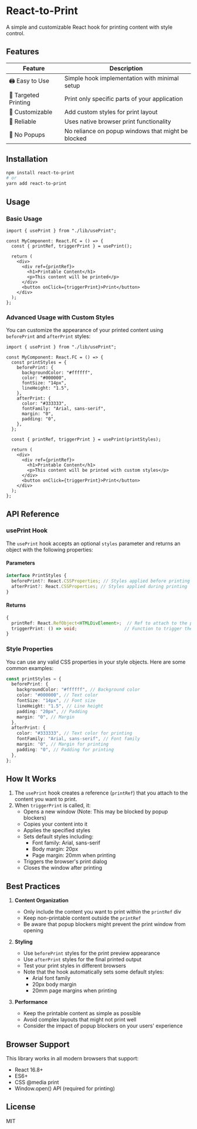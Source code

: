 # React-to-Print

A simple and customizable React hook for printing content with style control.

## Features

| Feature              | Description                                        |
| -------------------- | -------------------------------------------------- |
| 🖨️ Easy to Use       | Simple hook implementation with minimal setup      |
| 🎯 Targeted Printing | Print only specific parts of your application      |
| 🎨 Customizable      | Add custom styles for print layout                 |
| 🔄 Reliable          | Uses native browser print functionality            |
| 🚫 No Popups         | No reliance on popup windows that might be blocked |

## Installation

```bash
npm install react-to-print
# or
yarn add react-to-print
```

## Usage

### Basic Usage

```tsx
import { usePrint } from "./lib/usePrint";

const MyComponent: React.FC = () => {
  const { printRef, triggerPrint } = usePrint();

  return (
    <div>
      <div ref={printRef}>
        <h1>Printable Content</h1>
        <p>This content will be printed</p>
      </div>
      <button onClick={triggerPrint}>Print</button>
    </div>
  );
};
```

### Advanced Usage with Custom Styles

You can customize the appearance of your printed content using `beforePrint` and `afterPrint` styles:

```tsx
import { usePrint } from "./lib/usePrint";

const MyComponent: React.FC = () => {
  const printStyles = {
    beforePrint: {
      backgroundColor: "#ffffff",
      color: "#000000",
      fontSize: "14px",
      lineHeight: "1.5",
    },
    afterPrint: {
      color: "#333333",
      fontFamily: "Arial, sans-serif",
      margin: "0",
      padding: "0",
    },
  };

  const { printRef, triggerPrint } = usePrint(printStyles);

  return (
    <div>
      <div ref={printRef}>
        <h1>Printable Content</h1>
        <p>This content will be printed with custom styles</p>
      </div>
      <button onClick={triggerPrint}>Print</button>
    </div>
  );
};
```

## API Reference

### usePrint Hook

The `usePrint` hook accepts an optional `styles` parameter and returns an object with the following properties:

#### Parameters

```typescript
interface PrintStyles {
  beforePrint?: React.CSSProperties; // Styles applied before printing
  afterPrint?: React.CSSProperties; // Styles applied during printing
}
```

#### Returns

```typescript
{
  printRef: React.RefObject<HTMLDivElement>;  // Ref to attach to the printable content
  triggerPrint: () => void;                  // Function to trigger the print dialog
}
```

### Style Properties

You can use any valid CSS properties in your style objects. Here are some common examples:

```typescript
const printStyles = {
  beforePrint: {
    backgroundColor: "#ffffff", // Background color
    color: "#000000", // Text color
    fontSize: "14px", // Font size
    lineHeight: "1.5", // Line height
    padding: "20px", // Padding
    margin: "0", // Margin
  },
  afterPrint: {
    color: "#333333", // Text color for printing
    fontFamily: "Arial, sans-serif", // Font family
    margin: "0", // Margin for printing
    padding: "0", // Padding for printing
  },
};
```

## How It Works

1. The `usePrint` hook creates a reference (`printRef`) that you attach to the content you want to print.
2. When `triggerPrint` is called, it:
   - Opens a new window (Note: This may be blocked by popup blockers)
   - Copies your content into it
   - Applies the specified styles
   - Sets default styles including:
     - Font family: Arial, sans-serif
     - Body margin: 20px
     - Page margin: 20mm when printing
   - Triggers the browser's print dialog
   - Closes the window after printing

## Best Practices

1. **Content Organization**

   - Only include the content you want to print within the `printRef` div
   - Keep non-printable content outside the `printRef`
   - Be aware that popup blockers might prevent the print window from opening

2. **Styling**

   - Use `beforePrint` styles for the print preview appearance
   - Use `afterPrint` styles for the final printed output
   - Test your print styles in different browsers
   - Note that the hook automatically sets some default styles:
     - Arial font family
     - 20px body margin
     - 20mm page margins when printing

3. **Performance**
   - Keep the printable content as simple as possible
   - Avoid complex layouts that might not print well
   - Consider the impact of popup blockers on your users' experience

## Browser Support

This library works in all modern browsers that support:

- React 16.8+
- ES6+
- CSS @media print
- Window.open() API (required for printing)

## License

MIT

